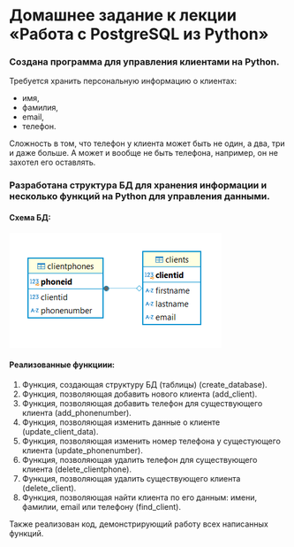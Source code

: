 # Домашнее задание к лекции «Работа с PostgreSQL из Python»

### Создана программа для управления клиентами на Python.

Требуется хранить персональную информацию о клиентах:

- имя,
- фамилия,
- email,
- телефон.

Сложность в том, что телефон у клиента может быть не один, а два, три и даже больше. А может и вообще не быть телефона, например, он не захотел его оставлять.

### Разработана структура БД для хранения информации и несколько функций на Python для управления данными.

#### Схема БД:

<img src="image.png">

#### Реализованные функциии:
1. Функция, создающая структуру БД (таблицы) (create_database).
1. Функция, позволяющая добавить нового клиента (add_client).
1. Функция, позволяющая добавить телефон для существующего клиента (add_phonenumber).
1. Функция, позволяющая изменить данные о клиенте (update_client_data).
1. Функция, позволяющая изменить номер телефона у сущестующего клиента (update_phonenumber).
1. Функция, позволяющая удалить телефон для существующего клиента (delete_clientphone).
1. Функция, позволяющая удалить существующего клиента (delete_client).
1. Функция, позволяющая найти клиента по его данным: имени, фамилии, email или телефону (find_client).

Также реализован код, демонстрирующий работу всех написанных функций.